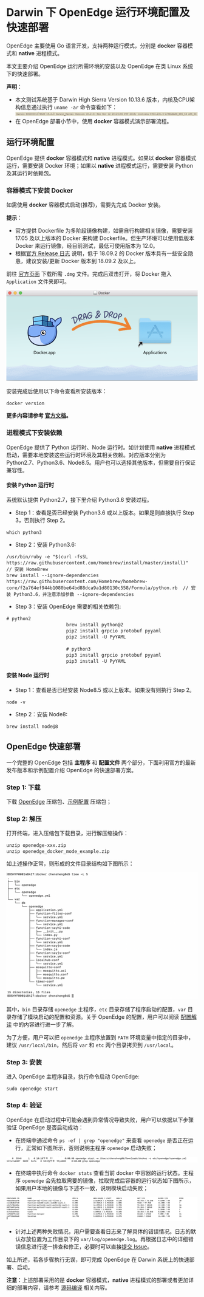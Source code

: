 # Darwin 下 OpenEdge 运行环境配置及快速部署

OpenEdge 主要使用 Go 语言开发，支持两种运行模式，分别是 **docker** 容器模式和 **native** 进程模式。

本文主要介绍 OpenEdge 运行所需环境的安装以及 OpenEdge 在类 Linux 系统下的快速部署。

**声明**：

- 本文测试系统基于 Darwin High Sierra Version 10.13.6 版本，内核及CPU架构信息通过执行 `uname -ar` 命令查看如下：
![系统架构及内核版本查询](../../images/setup/os-darwin.png)
- 在 OpenEdge 部署小节中，使用 **docker** 容器模式演示部署流程。

## 运行环境配置

OpenEdge 提供 **docker** 容器模式和 **native** 进程模式。如果以 **docker** 容器模式运行，需要安装 Docker 环境；如果以 **native** 进程模式运行，需要安装 Python 及其运行时依赖包。

### 容器模式下安装 Docker

如需使用 **docker** 容器模式启动(推荐)，需要先完成 Docker 安装。

**提示**：

- 官方提供 Dockerfile 为多阶段镜像构建，如需自行构建相关镜像，需要安装 17.05 及以上版本的 Docker 来构建 Dockerfile。但生产环境可以使用低版本 Docker 来运行镜像，经目前测试，最低可使用版本为 12.0。
- 根据[官方 Release 日志](https://docs.docker.com/engine/release-notes/#18092) 说明，低于 18.09.2 的 Docker 版本具有一些安全隐患，建议安装/更新 Docker 版本到 18.09.2 及以上。

前往 [官方页面](https://hub.docker.com/editions/community/docker-ce-desktop-mac) 下载所需 `.dmg` 文件。完成后双击打开，将 Docker 拖入 `Application` 文件夹即可。

![Install On Darwin](../../images/setup/docker-install-on-mac.png)

安装完成后使用以下命令查看所安装版本：

```shell
docker version
```

**更多内容请参考 [官方文档](https://docs.docker.com/install/)。**

### 进程模式下安装依赖

OpenEdge 提供了 Python 运行时、Node 运行时。如计划使用 **native** 进程模式启动，需要本地安装这些运行时环境及其相关依赖。对应版本分别为 Python2.7、Python3.6、Node8.5。用户也可以选择其他版本，但需要自行保证兼容性。

#### 安装 Python 运行时

系统默认提供 Python2.7，接下里介绍 Python3.6 安装过程。

- Step 1：查看是否已经安装 Python3.6 或以上版本。如果是则直接执行 Step 3，否则执行 Step 2。

```shell
which python3
```

- Step 2：安装 Python3.6:

```shell
/usr/bin/ruby -e "$(curl -fsSL https://raw.githubusercontent.com/Homebrew/install/master/install)"  // 安装 HomeBrew
brew install --ignore-dependencies https://raw.githubusercontent.com/Homebrew/homebrew-core/f2a764ef944b1080be64bd88dca9a1d80130c558/Formula/python.rb  // 安装 Python3.6，并注意添加参数 --ignore-dependencies
```

- Step 3：安装 OpenEdge 需要的相关依赖包:

```shell
# python2
                      brew install python@2
                      pip2 install grpcio protobuf pyyaml
                      pip2 install -U PyYAML
                      
                      # python3
                      pip3 install grpcio protobuf pyyaml
                      pip3 install -U PyYAML
```

#### 安装 Node 运行时

- Step 1：查看是否已经安装 Node8.5 或以上版本。如果没有则执行 Step 2。

```shell
node -v
```

- Step 2：安装 Node8:

```shell
brew install node@8
```

## OpenEdge 快速部署

一个完整的 OpenEdge 包括 **主程序** 和 **配置文件** 两个部分，下面利用官方的最新发布版本和示例配置介绍 OpenEdge 的快速部署方案。

### Step 1: 下载

下载 [OpenEdge](../Resources-download.md) 压缩包、[示例配置](https://github.com/baidu/openedge/releases/download/0.1.4/openedge_docker_mode_example.zip) 压缩包；

### Step 2: 解压

打开终端，进入压缩包下载目录，进行解压缩操作：

```shell
unzip openedge-xxx.zip
unzip openedge_docker_mode_example.zip
```

如上述操作正常，则形成的文件目录结构如下图所示：

![OpenEdge 可执行程序包目录](../../images/setup/openedge-dir.png)

其中，`bin` 目录存储 `openedge` 主程序，`etc` 目录存储了程序启动的配置，`var` 目录存储了模块启动的配置和资源。关于 OpenEdge 的配置，用户可以阅读 [配置解读](../tutorials/Config-interpretation.md) 中的内容进行进一步了解。

为了方便，用户可以把 `openedge` 主程序放置到 `PATH` 环境变量中指定的目录中，建议 `/usr/local/bin`，然后将 `var` 和 `etc` 两个目录拷贝到 `/usr/local`。

### Step 3: 安装

进入 OpenEdge 主程序目录，执行命令启动 OpenEdge:

```shell
sudo openedge start
```

### Step 4: 验证

OpenEdge 在启动过程中可能会遇到异常情况导致失败，用户可以依据以下步骤验证 OpenEdge 是否启动成功：

- 在终端中通过命令 `ps -ef | grep "openedge"` 来查看 `openedge` 是否正在运行，正常如下图所示，否则说明主程序 `openedge` 启动失败；

![OpenEdge](../../images/setup/openedge-started-thread.png)

- 在终端中执行命令 `docker stats` 查看当前 docker 中容器的运行状态。主程序 `openedge` 会先拉取需要的镜像，拉取完成后容器的运行状态如下图所示，如果用户本地的镜像与下述不一致，说明模块启动失败；

![当前运行 docker 容器查询](../../images/setup/docker-stats.png)

- 针对上述两种失败情况，用户需要查看日志来了解具体的错误情况。日志的默认存放位置为工作目录下的 `var/log/openedge.log`。再根据日志中的详细错误信息进行逐一排查和修正，必要时可以直接[提交 Issue](https://github.com/baidu/openedge/issues)。

如上所述，若各步骤执行无误，即可完成 OpenEdge 在 Darwin 系统上的快速部署、启动。

**注意**：上述部署采用的是 **docker** 容器模式，**native** 进程模式的部署或者更加详细的部署内容，请参考 [源码编译](./Build-OpenEdge-from-Source.md) 相关内容。
